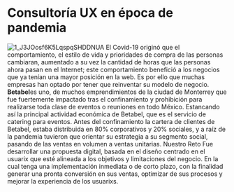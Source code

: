 # Consultoría UX en época de pandemia
![1_J3JOosf6K5LqspqSHDDNUA](https://user-images.githubusercontent.com/60928881/86669772-8b96eb00-bfb9-11ea-82f5-7d2ac50eb304.png)
El Covid-19 originó que el comportamiento, el estilo de vida y prioridades de compra de las personas cambiaran, aumentado a su vez la cantidad de horas que las personas ahora pasan en el Internet; este comportamiento benefició a los negocios que ya tenían una mayor posición en la web.
Es por ello que muchas empresas han optado por tener que reinventar su modelo de negocio.
**Betabel**es uno, de muchos emprendimientos de la ciudad de Monterrey que fue fuertemente impactado tras el confinamiento y prohibición para realizarse toda clase de eventos o reuniones en todo México. Estancando así la principal actividad económica de Betabel, que es el servicio de catering para eventos.
Antes del confinamiento la cartera de clientes de Betabel, estaba distribuida en 80% corporativos y 20% sociales, y a raíz de la pandemia tuvieron que orientar su estrategia a su segmento social, pasando de las ventas en volumen a ventas unitarias.
Nuestro Reto
Fue desarrollar una propuesta digital, basada en el diseño centrado en el usuarix que esté alineada a los objetivos y limitaciones del negocio. En la cual tenga una implementación inmediata o de corto plazo, con la finalidad generar una pronta conversión en sus ventas, optimizar de sus procesos y mejorar la experiencia de los usuarixs.
